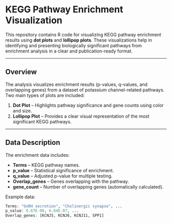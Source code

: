 # KEGG Pathway Enrichment Visualization

This repository contains R code for visualizing KEGG pathway enrichment results using **dot plots** and **lollipop plots**. These visualizations help in identifying and presenting biologically significant pathways from enrichment analysis in a clear and publication-ready format.

---

##  Overview

The analysis visualizes enrichment results (p-values, q-values, and overlapping genes) from a dataset of potassium channel-related pathways.  
Two main types of plots are included:

1. **Dot Plot** – Highlights pathway significance and gene counts using color and size.
2. **Lollipop Plot** – Provides a clear visual representation of the most significant KEGG pathways.

---

##  Data Description

The enrichment data includes:
- **Terms** – KEGG pathway names.
- **p_value** – Statistical significance of enrichment.
- **q_value** – Adjusted p-value for multiple testing.
- **Overlap_genes** – Genes overlapping with the pathway.
- **gene_count** – Number of overlapping genes (automatically calculated).

Example data:
```r
Terms: "GnRH secretion", "Cholinergic synapse", ...
p_value: 6.67E-08, 6.64E-07, ...
Overlap_genes: [KCNJ5, KCNJ6, KCNJ11, SPP1]
